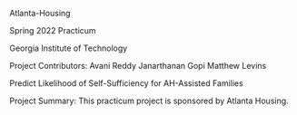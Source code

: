 Atlanta-Housing

Spring 2022 Practicum

Georgia Institute of Technology 

Project Contributors: Avani Reddy
                      Janarthanan Gopi
                      Matthew Levins 

Predict Likelihood of Self-Sufficiency for AH-Assisted Families 


                     
Project Summary: This practicum project is sponsored by Atlanta Housing. 
